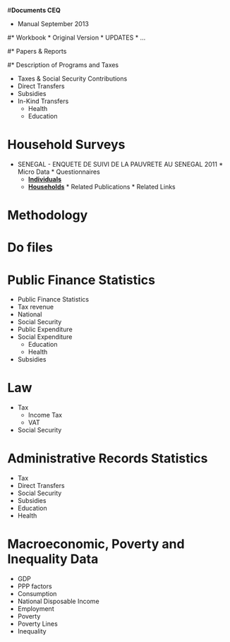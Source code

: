 #**Documents CEQ**
  * Manual September 2013
  
#* Workbook
    * Original Version 
    * UPDATES
      * ...

#* Papers & Reports 

#* Description of Programs and Taxes
  * Taxes & Social Security Contributions
  * Direct Transfers
  * Subsidies
  * In-Kind Transfers
    * Health
    * Education

# Household Surveys
   * SENEGAL - ENQUETE DE SUIVI DE LA PAUVRETE AU SENEGAL 2011
    * Micro Data
    * Questionnaires
     *  [**Individuals**](http://www.ilo.org/surveydata/index.php/catalog/355/download/3953)
     *  [**Households**](http://www.ilo.org/surveydata/index.php/catalog/355/download/3954)
    * Related Publications
    * Related Links

# Methodology

# Do files

# Public Finance Statistics
 * Public Finance Statistics
 *  Tax revenue
  * National 
  * Social Security
  * Public Expenditure
  * Social Expenditure
    * Education
    * Health
  * Subsidies
  
# Law
  * Tax
    * Income Tax
    * VAT
  * Social Security

# Administrative Records Statistics
  * Tax
  * Direct Transfers
  * Social Security
  * Subsidies
  * Education
  * Health

# Macroeconomic, Poverty and Inequality  Data
  * GDP
  * PPP factors
  * Consumption
  * National Disposable Income
  * Employment
  * Poverty
  * Poverty Lines
  * Inequality
  
  


